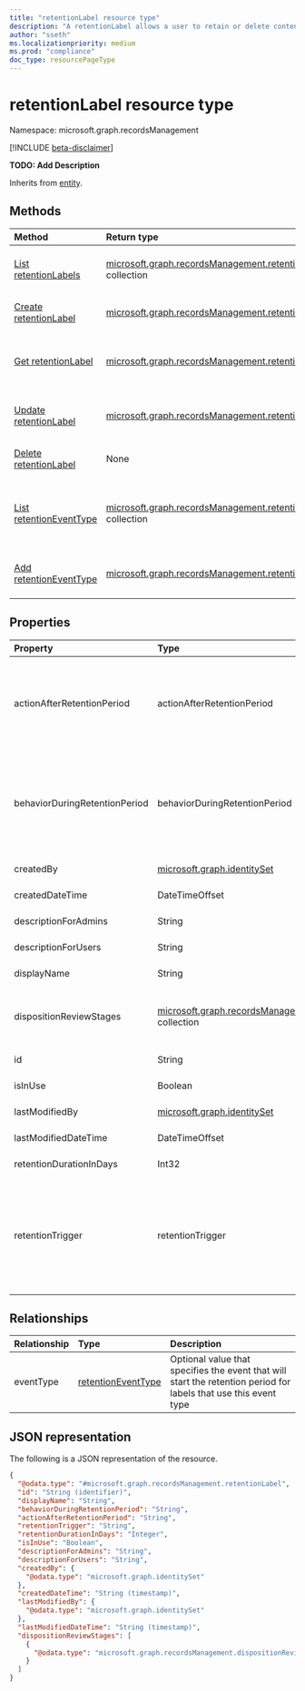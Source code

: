 ```yaml
---
title: "retentionLabel resource type"
description: "A retentionLabel allows a user to retain or delete content and configure additional settings and actions"
author: "sseth"
ms.localizationpriority: medium
ms.prod: "compliance"
doc_type: resourcePageType
---
```


# retentionLabel resource type

Namespace: microsoft.graph.recordsManagement

[!INCLUDE [beta-disclaimer](../../includes/beta-disclaimer.md)]

**TODO: Add Description**


Inherits from [entity](../resources/recordsmanagement-entity.md).

## Methods
|Method|Return type|Description|
|:---|:---|:---|
|[List retentionLabels](../api/recordsmanagement-retentionlabel-list.md)|[microsoft.graph.recordsManagement.retentionLabel](../resources/recordsmanagement-retentionlabel.md) collection|Get a list of the [retentionLabel](../resources/recordsmanagement-retentionlabel.md) objects and their properties.|
|[Create retentionLabel](../api/recordsmanagement-recordsmanagementroot-post-labels.md)|[microsoft.graph.recordsManagement.retentionLabel](../resources/recordsmanagement-retentionlabel.md)|Create a new [retentionLabel](../resources/recordsmanagement-retentionlabel.md) object.|
|[Get retentionLabel](../api/recordsmanagement-retentionlabel-get.md)|[microsoft.graph.recordsManagement.retentionLabel](../resources/recordsmanagement-retentionlabel.md)|Read the properties and relationships of a [retentionLabel](../resources/recordsmanagement-retentionlabel.md) object.|
|[Update retentionLabel](../api/recordsmanagement-retentionlabel-update.md)|[microsoft.graph.recordsManagement.retentionLabel](../resources/recordsmanagement-retentionlabel.md)|Update the properties of a [retentionLabel](../resources/recordsmanagement-retentionlabel.md) object.|
|[Delete retentionLabel](../api/recordsmanagement-retentionlabel-delete.md)|None|Deletes a [retentionLabel](../resources/recordsmanagement-retentionlabel.md) object.|
|[List retentionEventType](../api/recordsmanagement-retentionlabel-list-eventtype.md)|[microsoft.graph.recordsManagement.retentionEventType](../resources/recordsmanagement-retentioneventtype.md) collection|Get the retentionEventType resources from the eventType navigation property.|
|[Add retentionEventType](../api/recordsmanagement-retentionlabel-post-eventtype.md)|[microsoft.graph.recordsManagement.retentionEventType](../resources/recordsmanagement-retentioneventtype.md)|Add eventType by posting to the eventType collection.|

## Properties
|Property|Type|Description|
|:---|:---|:---|
|actionAfterRetentionPeriod|actionAfterRetentionPeriod|Specifies the action of a document that has been labeled with this label after the retention period. The possible values are: `none`, `delete`, `startDispositionReview`, `unknownFutureValue`.|
|behaviorDuringRetentionPeriod|behaviorDuringRetentionPeriod|Specifies the behaviour of a document that has been labeled with this label during the retention period. The possible values are: `doNotRetain`, `retain`, `retainAsRecord`, `retainAsRegulatoryRecord`, `unknownFutureValue`.|
|createdBy|[microsoft.graph.identitySet](/graph/api/resources/identityset)|The user who created the entity|
|createdDateTime|DateTimeOffset|The date time when the entity was created|
|descriptionForAdmins|String|Optional information about the label for the Admin|
|descriptionForUsers|String|Optional information about the label for the User|
|displayName|String|Unique string defining the name of the label|
|dispositionReviewStages|[microsoft.graph.recordsManagement.dispositionReviewStage](../resources/recordsmanagement-dispositionreviewstage.md) collection|A multi stage collection of reviewers that will be notified and have to approve before an item is deleted|
|id|String|Id of the label Inherited from [entity](../resources/recordsmanagement-entity.md).|
|isInUse|Boolean|Specifies if the label is currently being used|
|lastModifiedBy|[microsoft.graph.identitySet](/graph/api/resources/identityset)|The latest user who modified the entity|
|lastModifiedDateTime|DateTimeOffset|The latest date time when the entity was modified|
|retentionDurationInDays|Int32|Specifies the number of days to retain the content|
|retentionTrigger|retentionTrigger|Specifies if the retention duration is calculated from the content creation date, labeled date, or last modification date. The possible values are: `dateLabeled`, `dateCreated`, `dateModified`, `dateOfEvent`, `unknownFutureValue`.|

## Relationships
|Relationship|Type|Description|
|:---|:---|:---|
|eventType|[retentionEventType](../resources/recordsmanagement-retentioneventtype.md)|Optional value that specifies the event that will start the retention period for labels that use this event type|

## JSON representation
The following is a JSON representation of the resource.
<!-- {
  "blockType": "resource",
  "keyProperty": "id",
  "@odata.type": "microsoft.graph.recordsManagement.retentionLabel",
  "baseType": "microsoft.graph.entity",
  "openType": false
}
-->
``` json
{
  "@odata.type": "#microsoft.graph.recordsManagement.retentionLabel",
  "id": "String (identifier)",
  "displayName": "String",
  "behaviorDuringRetentionPeriod": "String",
  "actionAfterRetentionPeriod": "String",
  "retentionTrigger": "String",
  "retentionDurationInDays": "Integer",
  "isInUse": "Boolean",
  "descriptionForAdmins": "String",
  "descriptionForUsers": "String",
  "createdBy": {
    "@odata.type": "microsoft.graph.identitySet"
  },
  "createdDateTime": "String (timestamp)",
  "lastModifiedBy": {
    "@odata.type": "microsoft.graph.identitySet"
  },
  "lastModifiedDateTime": "String (timestamp)",
  "dispositionReviewStages": [
    {
      "@odata.type": "microsoft.graph.recordsManagement.dispositionReviewStage"
    }
  ]
}
```

